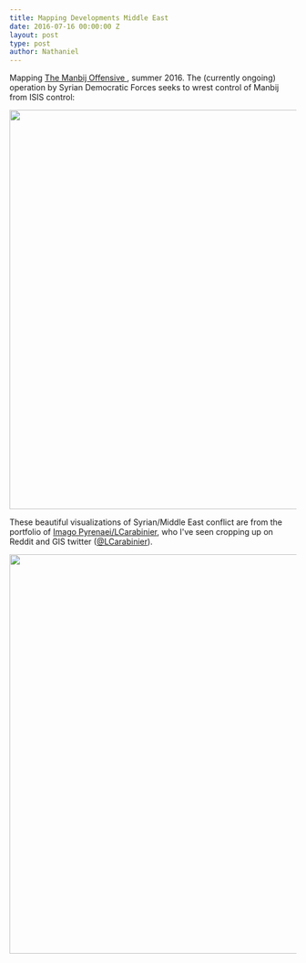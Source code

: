 ```yaml
---
title: Mapping Developments Middle East
date: 2016-07-16 00:00:00 Z
layout: post
type: post
author: Nathaniel
---
```


Mapping <a href="https://en.wikipedia.org/wiki/Manbij_offensive_(2016)">The Manbij Offensive </a>, summer 2016. The (currently ongoing) operation by Syrian Democratic Forces seeks to wrest control of Manbij from ISIS control:

<a href="https://imagopyrenaei.files.wordpress.com/2016/06/manbij-offensive.gif">
<img src="{{ site.baseurl }}/assets/manbij-offensive-f.gif" width="700px"/>
</a>


These beautiful visualizations of Syrian/Middle East conflict are from the portfolio of <a href="http://www.imagopyrenaei.eu/portfolio/">Imago Pyrenaei/LCarabinier</a>, who I've seen cropping up on Reddit and GIS twitter (<a href="https://twitter.com/LCarabinier">@LCarabinier</a>).

<a href="http://www.imagopyrenaei.eu/portfolio/military-situation-syria-iraq-kurdistan/">
<img src="{{ site.baseurl }}/assets/5m-syria-iraq-kurdistan.png" width="700px"/>
</a>


